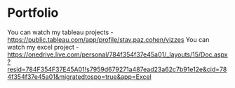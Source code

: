 # Portfolio
You can watch my tableau projects - https://public.tableau.com/app/profile/stav.paz.cohen/vizzes
You can watch my excel project - https://onedrive.live.com/personal/784f354f37e45a01/_layouts/15/Doc.aspx?resid=784F354F37E45A01!s7959d679271a487ead23a62c7b91e12e&cid=784f354f37e45a01&migratedtospo=true&app=Excel
